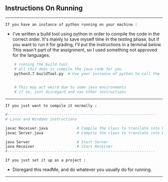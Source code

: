 ## Instructions On Running
---

`If you have an instance of python running on your machine :` 
-  I've written a build tool using python in order to compile the code in the correct order. It's mainly to save myself time in the testing phase, but if you want to run it for grading, I'll put the instructions in a terminal below. This wasn't part of the assignment, so I used something not approved for the languages.

```bash
    # running the build tool
    # all this does is compile the java code for you
    python3.7 buildTool.py  # Use your instance of python to call the 

    
    # This may act weird due to some java environments
    # if so, just disregard and use other instructions 
```

---
`If you just want to compile it normally : `
```bash
#------------------------------------------------------------------
# Linux and Windows instructions

javac Receiver.java             # Compile the class to translate into bytecode
javac Server.java               # Compile the class to translate into bytecode

java Server                     # Start Server
java Receiver                   # Start Receiver 
#------------------------------------------------------------------
```
`If you just set it up as a project : `
- Disregard this readMe, and do whatever you usually do for running.
---